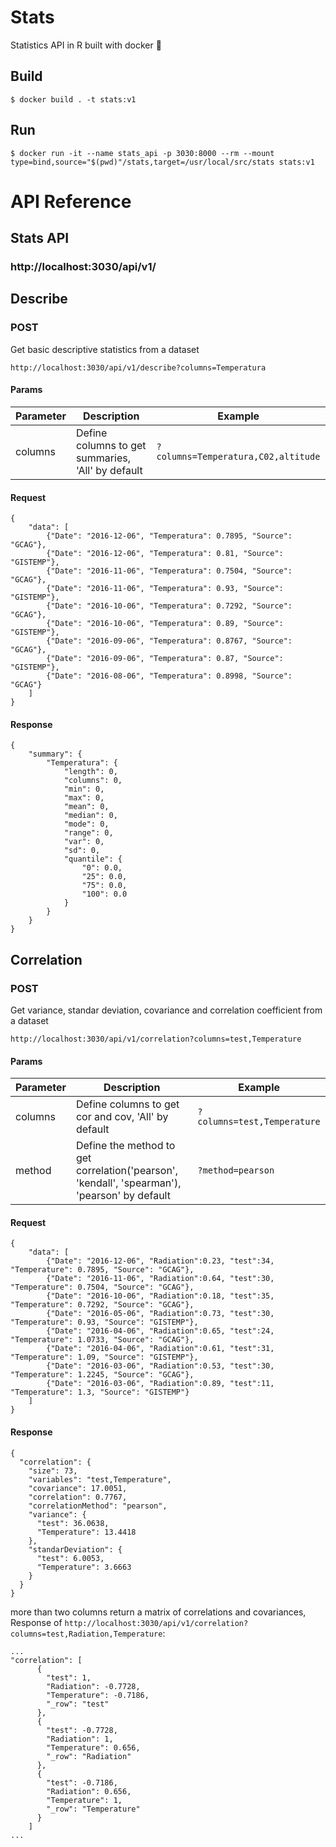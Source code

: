 # Stats
Statistics API in R built with docker :whale:

## Build
```
$ docker build . -t stats:v1
```

## Run
```
$ docker run -it --name stats_api -p 3030:8000 --rm --mount type=bind,source="$(pwd)"/stats,target=/usr/local/src/stats stats:v1 
```

# API Reference

## Stats API
### http://localhost:3030/api/v1/

## Describe
### POST
Get basic descriptive statistics from a dataset
```
http://localhost:3030/api/v1/describe?columns=Temperatura
```
#### Params
| Parameter | Description                                            | Example                             |
|-----------|--------------------------------------------------------|-------------------------------------|
| columns   | Define columns to get summaries, 'All' by default      | `?columns=Temperatura,C02,altitude` |
#### Request
```
{
    "data": [
        {"Date": "2016-12-06", "Temperatura": 0.7895, "Source": "GCAG"},
        {"Date": "2016-12-06", "Temperatura": 0.81, "Source": "GISTEMP"},
        {"Date": "2016-11-06", "Temperatura": 0.7504, "Source": "GCAG"},
        {"Date": "2016-11-06", "Temperatura": 0.93, "Source": "GISTEMP"},
        {"Date": "2016-10-06", "Temperatura": 0.7292, "Source": "GCAG"},
        {"Date": "2016-10-06", "Temperatura": 0.89, "Source": "GISTEMP"},
        {"Date": "2016-09-06", "Temperatura": 0.8767, "Source": "GCAG"},
        {"Date": "2016-09-06", "Temperatura": 0.87, "Source": "GISTEMP"},
        {"Date": "2016-08-06", "Temperatura": 0.8998, "Source": "GCAG"}
    ]
}
```
#### Response
```
{
    "summary": {
        "Temperatura": {
            "length": 0,
            "columns": 0,
            "min": 0,
            "max": 0,
            "mean": 0,
            "median": 0,
            "mode": 0,
            "range": 0,
            "var": 0,
            "sd": 0,
            "quantile": {
                "0": 0.0,
                "25": 0.0,
                "75": 0.0,
                "100": 0.0
            }
        }
    }
}
```

## Correlation
### POST
Get variance, standar deviation, covariance and correlation coefficient from a dataset
```
http://localhost:3030/api/v1/correlation?columns=test,Temperature
```
#### Params
| Parameter | Description                                            | Example                             |
|-----------|--------------------------------------------------------|-------------------------------------|
| columns   | Define columns to get cor and cov, 'All' by default      | `?columns=test,Temperature` |
| method   | Define the method to get correlation('pearson', 'kendall', 'spearman'), 'pearson' by default    | `?method=pearson` |
#### Request
```
{
    "data": [
        {"Date": "2016-12-06", "Radiation":0.23, "test":34, "Temperature": 0.7895, "Source": "GCAG"},
        {"Date": "2016-11-06", "Radiation":0.64, "test":30, "Temperature": 0.7504, "Source": "GCAG"},
        {"Date": "2016-10-06", "Radiation":0.18, "test":35, "Temperature": 0.7292, "Source": "GCAG"},
        {"Date": "2016-05-06", "Radiation":0.73, "test":30, "Temperature": 0.93, "Source": "GISTEMP"},
        {"Date": "2016-04-06", "Radiation":0.65, "test":24, "Temperature": 1.0733, "Source": "GCAG"},
        {"Date": "2016-04-06", "Radiation":0.61, "test":31, "Temperature": 1.09, "Source": "GISTEMP"},
        {"Date": "2016-03-06", "Radiation":0.53, "test":30, "Temperature": 1.2245, "Source": "GCAG"},
        {"Date": "2016-03-06", "Radiation":0.89, "test":11, "Temperature": 1.3, "Source": "GISTEMP"}
    ]
}
```
#### Response
```
{
  "correlation": {
    "size": 73,
    "variables": "test,Temperature",
    "covariance": 17.0051,
    "correlation": 0.7767,
    "correlationMethod": "pearson",
    "variance": {
      "test": 36.0638,
      "Temperature": 13.4418
    },
    "standarDeviation": {
      "test": 6.0053,
      "Temperature": 3.6663
    }
  }
}
```
more than two columns return a matrix of correlations and covariances, Response of `http://localhost:3030/api/v1/correlation?columns=test,Radiation,Temperature`:
```
...
"correlation": [
      {
        "test": 1,
        "Radiation": -0.7728,
        "Temperature": -0.7186,
        "_row": "test"
      },
      {
        "test": -0.7728,
        "Radiation": 1,
        "Temperature": 0.656,
        "_row": "Radiation"
      },
      {
        "test": -0.7186,
        "Radiation": 0.656,
        "Temperature": 1,
        "_row": "Temperature"
      }
    ]
...
```

